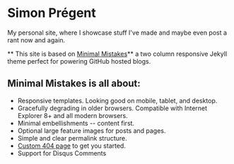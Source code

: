 # Simon Prégent

My personal site, where I showcase stuff I've made and maybe even post a rant now and again.

** This site is based on [Minimal Mistakes](http://mmistakes.github.io/minimal-mistakes)** a two column responsive Jekyll theme perfect for powering GitHub hosted blogs.

## Minimal Mistakes is all about:

* Responsive templates. Looking good on mobile, tablet, and desktop.
* Gracefully degrading in older browsers. Compatible with Internet Explorer 8+ and all modern browsers.
* Minimal embellishments -- content first.
* Optional large feature images for posts and pages.
* Simple and clear permalink structure.
* [Custom 404 page](http://mmistakes.github.io/minimal-mistakes/404.html) to get you started.
* Support for Disqus Comments
